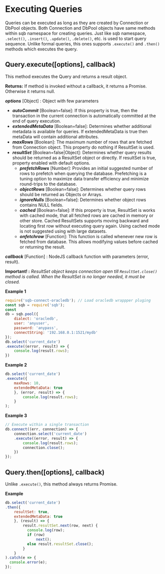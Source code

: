 # Executing Queries

Queries can be executed as long as they are created by Connection or DbPool objects. Both Connection and DbPool objects have same methods within sqb namespace for creating queries. Just like sqb namespace, `.select()`, `.insert()`, `.update()`, `.delete()`, etc. is used to start query sequence. Unlike formal queries, this ones supports `.execute()` and `.then()` methods which executes the query.


## Query.execute([options], callback)

This method executes the Query and returns a result object.

**Returns:** If method is invoked without a callback, it returns a Promise. Otherwise it returns null.


***options*** [Object] : Object with few parameters
* ***autoCommit*** [Boolean=false]: If this property is true, then the transaction in the current connection is automatically committed at the end of query execution.
* ***extendedMetaData*** [Boolean=false]: Determines whether additional metadata is available for queries. If extendedMetaData is true then metaData will contain additional attributes.
* ***maxRows*** [Boolean]: The maximum number of rows that are fetched from Connection object. This property do nothing if ResultSet is used.
* ***resultSet*** [Boolean=false|Object]: Determines whether query results should be returned as a ResultSet object or directly. If resultSet is true, property enabled with default options. 
    * ***prefetchRows*** [Number]: Provides an initial suggested number of rows to prefetch when querying the database.
Prefetching is a tuning option to maximize data transfer efficiency and minimize round-trips to the database.
    * ***objectRows*** [Boolean=false]: Determines whether query rows should be returned as Objects or Arrays.
    * ***ignoreNulls*** [Boolean=false]: Determines whether object rows contains NULL fields.
    * ***cached*** [Boolean=false]: If this property is true, ResultSet is works with cached mode, that all fetched rows are cached in memory or other store. Cached ResultSets supports moving backward and locating first row without executing query again. Using cached mode is not suggested using with large datasets.
    * ***onfetchrow*** [Function]: This function is called whenever new row is fetched from database. This allows modifying values before cached or returning the result.
    
***callback*** [Function] : NodeJS callback function with parameters (error, result).

**Important! :** *ResultSet object keeps connection open till `ResultSet.close()` method is called. When the ResultSet is no longer needed, it must be closed.*


**Example 1**
```js
require('sqb-connect-oracledb'); // Load oracledb wrappper pluging
const sqb = require('sqb');
const
db = sqb.pool({
    dialect: 'oracledb',
    user: 'anyuser',
    password: 'anypass',
    connectString: '192.168.0.1:1521/mydb'
});
db.select('current_date')
.execute((error, result) => {
    console.log(result.rows);
})
```

**Example 2**
```js
db.select('current_date')
.execute({
    maxRows: 10, 
    extendedMetaData: true
    }, (error, result) => {
        console.log(result.rows);
    }
);
```

**Example 3**
```js
// Execute within a single transaction
db.connect((err, connection) => {
    connection.select('current_date')
    .execute((error, result) => {
        console.log(result.rows);
        connection.close();
    })
});


```




## Query.then([options], callback)
Unlike `.execute()`, this method always returns Promise.

**Example**
```js
db.select('current_date')
.then({
    resultSet: true, 
    extendedMetaData: true
    }, (result) => {
        result.resultSet.next(row, next) {
          console.log(row);
          if (row)
              next();
          else result.resultSet.close();
        }
    }
).catch(e => {
  console.error(e);
});
```